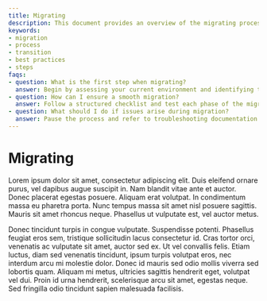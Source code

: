 ```yaml
---
title: Migrating
description: This document provides an overview of the migrating process, including essential steps, considerations, and tips for a successful transition.
keywords:
- migration
- process
- transition
- best practices
- steps
faqs:
- question: What is the first step when migrating?
  answer: Begin by assessing your current environment and identifying the key components that need migration. Make a detailed plan before initiating the process.
- question: How can I ensure a smooth migration?
  answer: Follow a structured checklist and test each phase of the migration thoroughly. Back up all important data before proceeding with any changes.
- question: What should I do if issues arise during migration?
  answer: Pause the process and refer to troubleshooting documentation or seek expert assistance. Document encountered issues for future reference and resolution.
---
```

# Migrating

Lorem ipsum dolor sit amet, consectetur adipiscing elit. Duis eleifend ornare purus, vel dapibus augue suscipit in. Nam blandit vitae ante et auctor. Donec placerat egestas posuere. Aliquam erat volutpat. In condimentum massa eu pharetra porta. Nunc tempus massa sit amet nisl posuere sagittis. Mauris sit amet rhoncus neque. Phasellus ut vulputate est, vel auctor metus.

Donec tincidunt turpis in congue vulputate. Suspendisse potenti. Phasellus feugiat eros sem, tristique sollicitudin lacus consectetur id. Cras tortor orci, venenatis ac vulputate sit amet, auctor sed ex. Ut vel convallis felis. Etiam luctus, diam sed venenatis tincidunt, ipsum turpis volutpat eros, nec interdum arcu mi molestie dolor. Donec id mauris sed odio mollis viverra sed lobortis quam. Aliquam mi metus, ultricies sagittis hendrerit eget, volutpat vel dui. Proin id urna hendrerit, scelerisque arcu sit amet, egestas neque. Sed fringilla odio tincidunt sapien malesuada facilisis.
